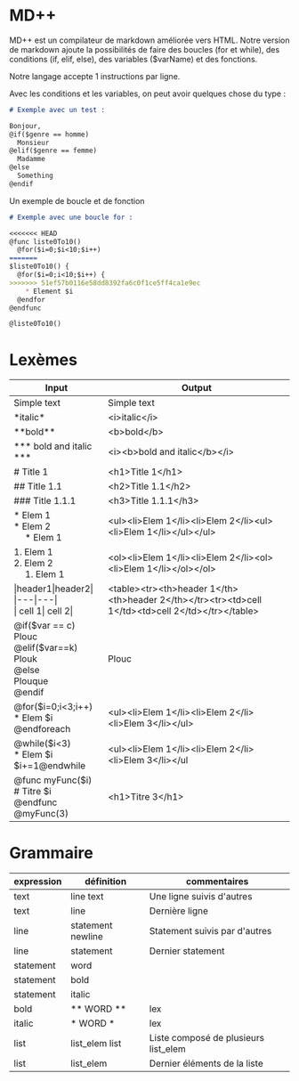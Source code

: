 # MD++
MD++ est un compilateur de markdown améliorée vers HTML.
Notre version de markdown ajoute la possibilités de faire des boucles (for et while), des conditions (if, elif, else), des variables ($varName) et des fonctions.

Notre langage accepte 1 instructions par ligne.

Avec les conditions et les variables, on peut avoir quelques chose du type :
```md
# Exemple avec un test :

Bonjour,
@if($genre == homme) 
  Monsieur
@elif($genre == femme) 
  Madamme
@else 
  Something
@endif
```

Un exemple de boucle et de fonction
```md
# Exemple avec une boucle for :

<<<<<<< HEAD
@func liste0To10()
  @for($i=0;$i<10;$i++)
=======
$liste0To10() {
  @for($i=0;i<10;$i++) {
>>>>>>> 51ef57b0116e58dd8392fa6c0f1ce5ff4ca1e9ec
    * Element $i
  @endfor
@endfunc

@liste0To10()
```

# Lexèmes
| Input | Output |
|---|---|
| Simple text | Simple text |
| \*italic\*  | \<i>italic\</i> |
| \*\*bold\*\* | \<b>bold\</b> |
| \*\*\* bold and italic \*\*\* | \<i>\<b>bold and italic\</b>\</i> |
| # Title 1 | \<h1>Title 1\</h1> |
| ## Title 1.1 | \<h2>Title 1.1\</h2>|
| ### Title 1.1.1 | \<h3>Title 1.1.1\</h3>|
| * Elem 1 <br> * Elem 2 <br> &emsp; * Elem 1 | \<ul>\<li>Elem 1\</li>\<li>Elem 2\</li>\<ul>\<li>Elem 1\</li>\</ul>\</ul> |
| 1. Elem 1 <br> 2. Elem 2 <br> &emsp; 1. Elem 1 | \<ol>\<li>Elem 1\</li>\<li>Elem 2\</li>\<ol>\<li>Elem 1\</li>\</ol>\</ol> |
| \|header1\|header2\|<br>\|\---\|\---\|<br>\| cell 1\| cell 2\| | \<table>\<tr>\<th>header 1\</th>\<th>header 2\</th>\</tr>\<tr>\<td>cell 1\</td>\<td>cell 2\</td>\</tr>\</table>  |
| @if(\$var == c)<br>Plouc<br>@elif(\$var==k)<br>Plouk <br>@else<br>Plouque<br>@endif | Plouc |
| @for($i=0;i<3;i++)<br>* Elem $i<br>@endforeach| \<ul>\<li>Elem 1\</li>\<li>Elem 2\</li>\<li>Elem 3\</li>\</ul> |
| @while($i<3)<br>* Elem $i<br>\$i+=1@endwhile | \<ul>\<li>Elem 1\</li>\<li>Elem 2\</li>\<li>Elem 3\</li>\</ul |
| @func myFunc(\$i) <br> # Titre $i<br>@endfunc <br> @myFunc(3) | \<h1>Titre 3\</h1> |

# Grammaire
| expression | définition | commentaires |
|---|---|---|
| text | line text| Une ligne suivis d'autres |
| text | line | Dernière ligne|
| line | statement newline | Statement suivis par d'autres |
| line | statement | Dernier statement |
| statement | word | |
| statement | bold |  |
| statement | italic | |
| bold | \*\* WORD \*\* | lex |
| italic |\* WORD \* | lex |
| list | list_elem list | Liste composé de plusieurs list_elem|
| list | list_elem | Dernier éléments de la liste |
